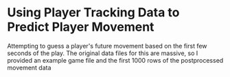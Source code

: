 # Using Player Tracking Data to Predict Player Movement

Attempting to guess a player's future movement based on the first few seconds of the play. The original data files for this are massive, so I provided an example game file and the first 1000 rows of the postprocessed movement data
